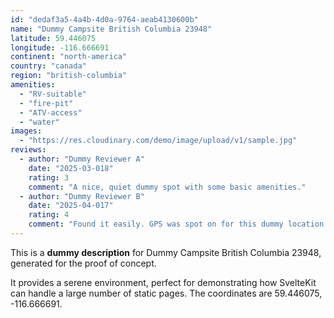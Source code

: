 ```yaml
---
id: "dedaf3a5-4a4b-4d0a-9764-aeab4130600b"
name: "Dummy Campsite British Columbia 23948"
latitude: 59.446075
longitude: -116.666691
continent: "north-america"
country: "canada"
region: "british-columbia"
amenities:
  - "RV-suitable"
  - "fire-pit"
  - "ATV-access"
  - "water"
images:
  - "https://res.cloudinary.com/demo/image/upload/v1/sample.jpg"
reviews:
  - author: "Dummy Reviewer A"
    date: "2025-03-018"
    rating: 3
    comment: "A nice, quiet dummy spot with some basic amenities."
  - author: "Dummy Reviewer B"
    date: "2025-04-017"
    rating: 4
    comment: "Found it easily. GPS was spot on for this dummy location."
---
```


This is a **dummy description** for Dummy Campsite British Columbia 23948, generated for the proof of concept.

It provides a serene environment, perfect for demonstrating how SvelteKit can handle a large number of static pages. The coordinates are 59.446075, -116.666691.
